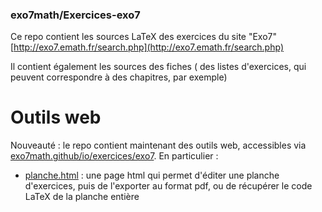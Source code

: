 ### exo7math/Exercices-exo7

Ce repo contient les sources LaTeX des exercices du site "Exo7" [http://exo7.emath.fr/search.php](http://exo7.emath.fr/search.php)

Il contient également les sources des fiches ( des listes d'exercices, qui peuvent correspondre à des chapitres, par exemple)

# Outils web

Nouveauté : le repo contient maintenant des outils web, accessibles via [exo7math.github/io/exercices/exo7](https://exo7math.github.io/exercices-exo7/). En particulier :

- [planche.html](https://exo7math.github.io/exercices-exo7/planche.html) : une page html qui permet d'éditer une planche d'exercices, puis de l'exporter au format pdf, ou de récupérer le code LaTeX de la planche entière

